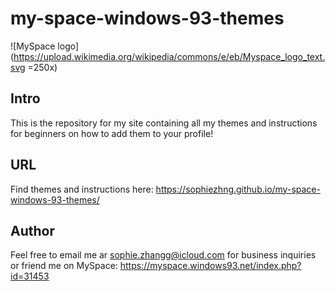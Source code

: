 # my-space-windows-93-themes
![MySpace logo](https://upload.wikimedia.org/wikipedia/commons/e/eb/Myspace_logo_text.svg =250x)

## Intro
This is the repository for my site containing all my themes and instructions for beginners on how to add them to your profile!

## URL
Find themes and instructions here: https://sophiezhng.github.io/my-space-windows-93-themes/

## Author
Feel free to email me ar sophie.zhangg@icloud.com for business inquiries or friend me on MySpace: https://myspace.windows93.net/index.php?id=31453

